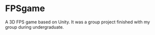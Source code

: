 # FPSgame
A 3D FPS game based on Unity. It was a group project finished with my group during undergraduate.
